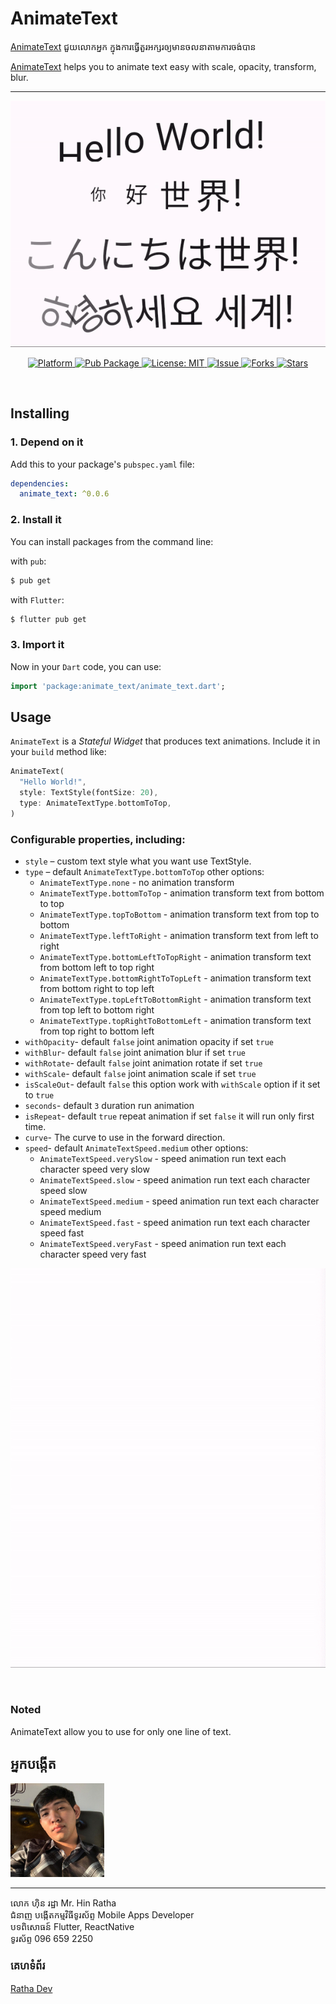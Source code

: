 # AnimateText

[AnimateText](https://www.pub.dev/packages/animate_text) ជួយលោកអ្នក ក្នុងការធ្វើតួរអក្សរឲ្យមានចលនាតាមការចង់បាន
<br />

[AnimateText](https://www.pub.dev/packages/animate_text) helps you to animate text easy with scale, opacity, transform, blur.

<hr />
<p align="center">
  <img src="https://raw.githubusercontent.com/RathaIct/AnimateText/main/thumbnail.gif"/>
</p>
<p align="center">
  <a href="https://flutter.io">  
    <img src="https://img.shields.io/badge/Platform-Flutter-yellow.svg"  
      alt="Platform" />  
  </a> 
   <a href="https://pub.dev/packages/animate_text">  
    <img src="https://img.shields.io/pub/v/animated_text.svg"  
      alt="Pub Package" />  
  </a>
   <a href="https://opensource.org/licenses/MIT">  
    <img src="https://img.shields.io/badge/License-MIT-red.svg"  
      alt="License: MIT" />  
  </a>
   <a href="https://github.com/RathaIct/AnimateText/issues">  
    <img src="https://img.shields.io/github/issues/RathaIct/AnimateText"  
      alt="Issue" />  
  </a> 
   <a href="https://github.com/RathaIct/AnimateText/network">  
    <img src="https://img.shields.io/github/forks/RathaIct/AnimateText"  
      alt="Forks" />  
  </a> 
   <a href="https://github.com/RathaIct/AnimateText/stargazers">  
    <img src="https://img.shields.io/github/stars/RathaIct/AnimateText"  
      alt="Stars" />  
  </a>
</p>
<br />

## Installing

### 1. Depend on it

Add this to your package's `pubspec.yaml` file:

```yaml
dependencies:
  animate_text: ^0.0.6
```

### 2. Install it

You can install packages from the command line:

with `pub`:

```bash
$ pub get
```

with `Flutter`:

```bash
$ flutter pub get
```

### 3. Import it

Now in your `Dart` code, you can use:

```dart
import 'package:animate_text/animate_text.dart';
```

## Usage

`AnimateText` is a _Stateful Widget_ that produces text animations.
Include it in your `build` method like:

```dart
AnimateText(
  "Hello World!",
  style: TextStyle(fontSize: 20),
  type: AnimateTextType.bottomToTop,
)
```

### Configurable properties, including:

- `style` – custom text style what you want use TextStyle.
- `type` – default `AnimateTextType.bottomToTop` other options:
  - `AnimateTextType.none` - no animation transform
  - `AnimateTextType.bottomToTop` - animation transform text from bottom to top
  - `AnimateTextType.topToBottom` - animation transform text from top to bottom
  - `AnimateTextType.leftToRight` - animation transform text from left to right
  - `AnimateTextType.bottomLeftToTopRight` - animation transform text from bottom left to top right
  - `AnimateTextType.bottomRightToTopLeft` - animation transform text from bottom right to top left
  - `AnimateTextType.topLeftToBottomRight` - animation transform text from top left to bottom right
  - `AnimateTextType.topRightToBottomLeft` - animation transform text from top right to bottom left
- `withOpacity`- default `false` joint animation opacity if set `true`
- `withBlur`- default `false` joint animation blur if set `true`
- `withRotate`- default `false` joint animation rotate if set `true`
- `withScale`- default `false` joint animation scale if set `true`
- `isScaleOut`- default `false` this option work with `withScale` option if it set to `true`
- `seconds`- default `3` duration run animation
- `isRepeat`- default `true` repeat animation if set `false` it will run only first time.
- `curve`- The curve to use in the forward direction.
- `speed`- default `AnimateTextSpeed.medium` other options:
  - `AnimateTextSpeed.verySlow` - speed animation run text each character speed very slow
  - `AnimateTextSpeed.slow` - speed animation run text each character speed slow
  - `AnimateTextSpeed.medium` - speed animation run text each character speed medium
  - `AnimateTextSpeed.fast` - speed animation run text each character speed fast
  - `AnimateTextSpeed.veryFast` - speed animation run text each character speed very fast

<p align="center">
  <img src="https://raw.githubusercontent.com/RathaIct/AnimateText/main/animated_text.gif"/>
</p>
<br />

### Noted

AnimateText allow you to use for only one line of text.

## អ្នកបង្កើត

<img src="https://raw.githubusercontent.com/RathaIct/AnimateText/main/ratha.jpeg" width="150" />
<hr />
លោក ហ៊ិន រដ្ឋា
Mr. Hin Ratha
<br />
ជំនាញ បង្កើតកម្មវិធីទូរស័ព្ទ
Mobile Apps Developer
<br />
បទពិសោធន៍ Flutter, ReactNative
<br />
ទូរស័ព្ទ 096 659 2250

### គេហទំព័រ

<a href="https://rathadev.com"  target="_blank">Ratha Dev</a>
